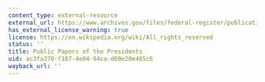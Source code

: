 ```yaml
---
content_type: external-resource
external_url: https://www.archives.gov/files/federal-register/publications/presidential-papers.html
has_external_license_warning: true
license: https://en.wikipedia.org/wiki/All_rights_reserved
status: ''
title: Public Papers of the Presidents
uid: ac3fa370-f187-4e04-94ca-d69e20e465c6
wayback_url: ''
---
```

